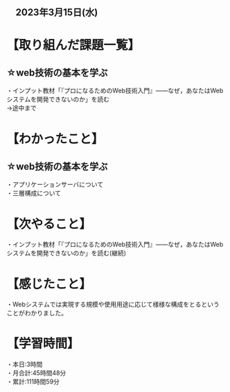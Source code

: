 ## 　2023年3月15日(水)
# 【取り組んだ課題一覧】
## ☆web技術の基本を学ぶ  
・インプット教材「『プロになるためのWeb技術入門』――なぜ，あなたはWebシステムを開発できないのか」を読む<br>
→途中まで
# 【わかったこと】
## ☆web技術の基本を学ぶ  
・アプリケーションサーバについて  
・三層構成について
# 【次やること】
・インプット教材「『プロになるためのWeb技術入門』――なぜ，あなたはWebシステムを開発できないのか」を読む(継続)
# 【感じたこと】
・Webシステムでは実現する規模や使用用途に応じて様様な構成をとるということがわかりました。
# 【学習時間】
・本日:3時間<br>
・月合計:45時間48分<br>
・累計:111時間59分
